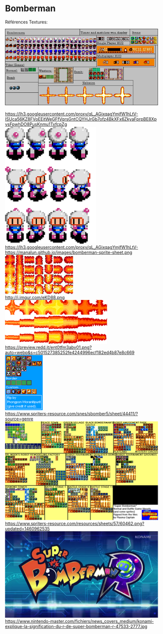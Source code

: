 # Bomberman

Références Textures:

![alt text](Bomberman/Bomberman/14bomberman.PNG)<br />  
https://lh3.googleusercontent.com/proxy/qL_AGixqagYmjfW1hLtV-ISUca56KZ8FVoEEitWeGFfVqrsGntCQYHJrGb7ofz4BkXFx6ZkyaFprpBE8XpvsFpwhDO8PusKnmu1TxfcpZg
![alt text](Bomberman/Bomberman/bomberman-sprite-sheet.png)<br />
https://lh3.googleusercontent.com/proxy/qL_AGixqagYmjfW1hLtV-https://manalun.github.io/images/bomberman-sprite-sheet.png
![alt text](Bomberman/Bomberman/exp.png)<br />
http://i.imgur.com/eKD88.png
![alt text](Bomberman/Bomberman/explosion.png)<br />
https://preview.redd.it/ent0tfm3abv01.png?auto=webp&s=c501527385252fe4244996ecf182ed4b87e8c669
![alt text](Bomberman/Bomberman/items.png)<br />
https://www.spriters-resource.com/snes/sbomber5/sheet/44411/?source=genre
![alt text](Bomberman/Bomberman/stage.png)<br />
https://www.spriters-resource.com/resources/sheets/57/60462.png?updated=1460962535
![alt text](Bomberman/Bomberman/Super_Bomberman_front.png)<br />
https://www.nintendo-master.com/fichiers/news_covers_medium/konami-explique-la-signification-du-r-de-super-bomberman-r-47533-2777.jpg
